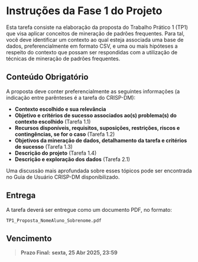 # Instruções da Fase 1 do Projeto

Esta tarefa consiste na elaboração da proposta do Trabalho Prático 1 (TP1) que visa aplicar conceitos de mineração de padrões frequentes. Para tal, você deve identificar um contexto ao qual esteja associada uma base de dados, preferencialmente em formato CSV, e uma ou mais hipóteses a respeito do contexto que possam ser respondidas com a utilização de técnicas de mineração de padrões frequentes.

## Conteúdo Obrigatório

A proposta deve conter preferencialmente as seguintes informações (a indicação entre parênteses é a tarefa do CRISP-DM):

- **Contexto escolhido e sua relevância**
- **Objetivo e critérios de sucesso associados ao(s) problema(s) do contexto escolhido** (Tarefa 1.1)
- **Recursos disponíveis, requisitos, suposições, restrições, riscos e contingências, se for o caso** (Tarefa 1.2)
- **Objetivos da mineração de dados, detalhamento da tarefa e critérios de sucesso** (Tarefa 1.3)
- **Descrição do projeto** (Tarefa 1.4)
- **Descrição e exploração dos dados** (Tarefa 2.1)

Uma discussão mais aprofundada sobre esses tópicos pode ser encontrada no Guia de Usuário CRISP-DM disponibilizado.

## Entrega

A tarefa deverá ser entregue como um documento PDF, no formato:

`TP1_Proposta_NomeAluno_Sobrenome.pdf` 

## Vencimento

> **Prazo Final:** **sexta, 25 Abr 2025, 23:59**

